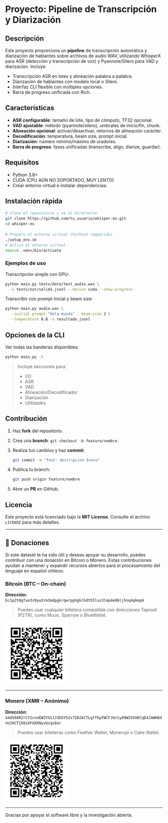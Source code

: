 # Proyecto: Pipeline de Transcripción y Diarización

## Descripción

Este proyecto proporciona un **pipeline** de transcripción automática y diarización de hablantes sobre archivos de audio WAV, utilizando WhisperX para ASR (detección y transcripción de voz) y Pyannote/Silero para VAD y diarización. Incluye:

* Transcripción ASR en lotes y alineación palabra a palabra.
* Diarización de hablantes con modelo local o Silero.
* Interfaz CLI flexible con múltiples opciones.
* Barra de progreso unificada con Rich.

## Características

* **ASR configurable**: tamaño de lote, tipo de cómputo, TF32 opcional.
* **VAD ajustable**: método (pyannote/silero), umbrales de inicio/fin, chunk.
* **Alineación opcional**: activar/desactivar, retornos de alineación carácter.
* **Decodificación**: temperatura, beam size, prompt inicial.
* **Diarización**: número mínimo/máximo de oradores.
* **Barra de progreso**: fases unificadas (transcribe, align, diarize, guardar).

## Requisitos

* Python 3.8+
* CUDA (CPU AÚN NO SOPORTADO, MUY LENTO)
* Crear entorno virtual e instalar dependencias:

## Instalación rápida

```bash
# Clona el repositorio y ve al directorio
git clone https://github.com/tu_usuario/whisper-es.git
cd whisper-es

# Prepara el entorno virtual (Python3 requerido)
./setup_env.sh
# Activa el entorno virtual
source .venv/bin/activate
```

### Ejemplos de uso

Transcripción simple con GPU:

```bash
python main.py tests/data/test_audio.wav \
  -o tests/out/salida.jsonl --device cuda --show-progress
```


Transcribir con prompt inicial y beam size:

```bash
python main.py audio.wav \
  --initial-prompt "Hola mundo" --beam-size 2 \
  --temperature 0.8 -o resultado.jsonl
```

## Opciones de la CLI

Ver todas las banderas disponibles:

```bash
python main.py -h
```

> Incluye secciones para:
>
> * I/O
> * ASR
> * VAD
> * Alineación/Decodificador
> * Diarización
> * Utilidades



## Contribución

1. Haz **fork** del repositorio.
2. Crea una **branch**: `git checkout -b feature/nombre`.
3. Realiza tus cambios y haz **commit**:

   ```bash
   git commit -m "feat: descripción breve"
   ```
4. Publica tu branch:

   ```bash
   git push origin feature/nombre
   ```
5. Abre un **PR** en GitHub.

## Licencia

Este proyecto está licenciado bajo la **MIT License**. Consulte el archivo `LICENSE` para más detalles.

---

## 💸 Donaciones

Si este dataset te ha sido útil y deseas apoyar su desarrollo, puedes contribuir con una donación en Bitcoin o Monero. Estas contribuciones ayudan a mantener y expandir recursos abiertos para el procesamiento del lenguaje en español chileno.

### Bitcoin (BTC – On-chain)

**Dirección:**  
`bc1p2t0gfxe3c0yw3rm3mdpgkrqwrpphgklhdt55lus3lmp4e86ljhnq4qkmp6`

> Puedes usar cualquier billetera compatible con direcciones Taproot (P2TR), como Muun, Sparrow o BlueWallet.

<img src="https://raw.githubusercontent.com/cypher-256/emotional-dataset-chile/main/assets/donacion_btc.png" alt="BTC QR" width="200"/>

---

### Monero (XMR – Anónimo)

**Dirección:**  
`44dS68RZrCY2cnoEWZYhtJJ3DXY52x75D2kCTLqffhpTWCFJUcty89W2VVUKCqE4J4WH8dnUJHCT1XQsXFkEKNyvQzqx8ar`

> Puedes usar billeteras como Feather Wallet, Monerujo o Cake Wallet.

<img src="https://raw.githubusercontent.com/cypher-256/emotional-dataset-chile/main/assets/donacion_xmr.png" alt="XMR QR" width="200"/>

---

Gracias por apoyar el software libre y la investigación abierta.

